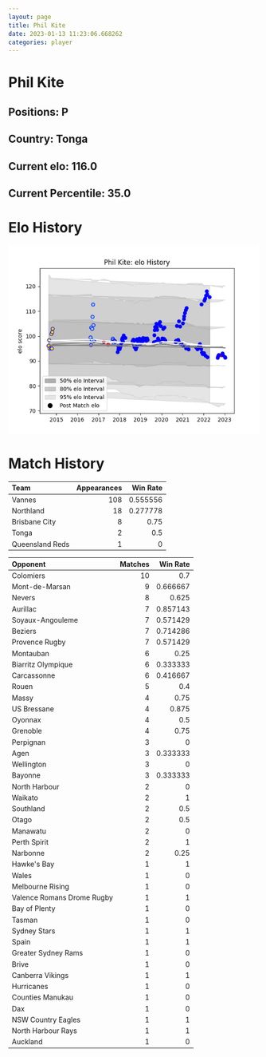 ```yaml
---  
layout: page  
title: Phil Kite  
date: 2023-01-13 11:23:06.668262  
categories: player  
---
```

# Phil Kite

## Positions: P

## Country: Tonga

## Current elo: 116.0

## Current Percentile: 35.0

# Elo History


![elo history](history_PhilKite.png)
# Match History


| Team            |   Appearances |   Win Rate |
|:----------------|--------------:|-----------:|
| Vannes          |           108 |   0.555556 |
| Northland       |            18 |   0.277778 |
| Brisbane City   |             8 |   0.75     |
| Tonga           |             2 |   0.5      |
| Queensland Reds |             1 |   0        |

| Opponent                   |   Matches |   Win Rate |
|:---------------------------|----------:|-----------:|
| Colomiers                  |        10 |   0.7      |
| Mont-de-Marsan             |         9 |   0.666667 |
| Nevers                     |         8 |   0.625    |
| Aurillac                   |         7 |   0.857143 |
| Soyaux-Angouleme           |         7 |   0.571429 |
| Beziers                    |         7 |   0.714286 |
| Provence Rugby             |         7 |   0.571429 |
| Montauban                  |         6 |   0.25     |
| Biarritz Olympique         |         6 |   0.333333 |
| Carcassonne                |         6 |   0.416667 |
| Rouen                      |         5 |   0.4      |
| Massy                      |         4 |   0.75     |
| US Bressane                |         4 |   0.875    |
| Oyonnax                    |         4 |   0.5      |
| Grenoble                   |         4 |   0.75     |
| Perpignan                  |         3 |   0        |
| Agen                       |         3 |   0.333333 |
| Wellington                 |         3 |   0        |
| Bayonne                    |         3 |   0.333333 |
| North Harbour              |         2 |   0        |
| Waikato                    |         2 |   1        |
| Southland                  |         2 |   0.5      |
| Otago                      |         2 |   0.5      |
| Manawatu                   |         2 |   0        |
| Perth Spirit               |         2 |   1        |
| Narbonne                   |         2 |   0.25     |
| Hawke's Bay                |         1 |   1        |
| Wales                      |         1 |   0        |
| Melbourne Rising           |         1 |   0        |
| Valence Romans Drome Rugby |         1 |   1        |
| Bay of Plenty              |         1 |   0        |
| Tasman                     |         1 |   0        |
| Sydney Stars               |         1 |   1        |
| Spain                      |         1 |   1        |
| Greater Sydney Rams        |         1 |   0        |
| Brive                      |         1 |   0        |
| Canberra Vikings           |         1 |   1        |
| Hurricanes                 |         1 |   0        |
| Counties Manukau           |         1 |   0        |
| Dax                        |         1 |   0        |
| NSW Country Eagles         |         1 |   1        |
| North Harbour Rays         |         1 |   1        |
| Auckland                   |         1 |   0        |